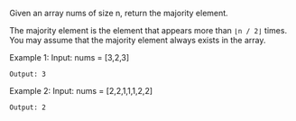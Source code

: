 Given an array nums of size n, return the majority element.

The majority element is the element that appears more than `⌊n / 2⌋` times. You may assume that the majority element always exists in the array.

 

Example 1:
Input: nums = [3,2,3]

`Output: 3`

Example 2:
Input: nums = [2,2,1,1,1,2,2]

`Output: 2`
